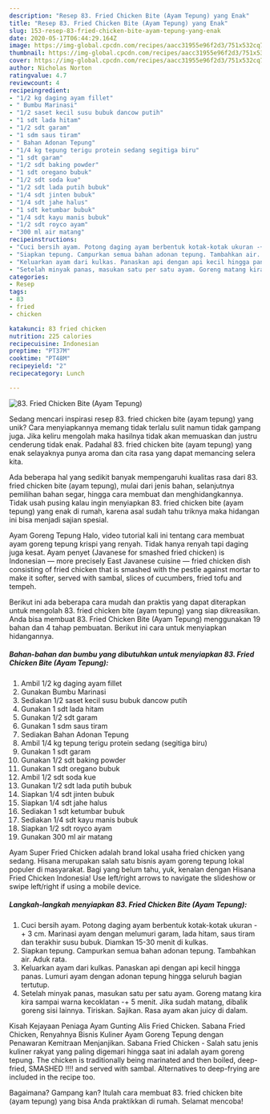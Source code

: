 ```yaml
---
description: "Resep 83. Fried Chicken Bite (Ayam Tepung) yang Enak"
title: "Resep 83. Fried Chicken Bite (Ayam Tepung) yang Enak"
slug: 153-resep-83-fried-chicken-bite-ayam-tepung-yang-enak
date: 2020-05-17T06:44:29.164Z
image: https://img-global.cpcdn.com/recipes/aacc31955e96f2d3/751x532cq70/83-fried-chicken-bite-ayam-tepung-foto-resep-utama.jpg
thumbnail: https://img-global.cpcdn.com/recipes/aacc31955e96f2d3/751x532cq70/83-fried-chicken-bite-ayam-tepung-foto-resep-utama.jpg
cover: https://img-global.cpcdn.com/recipes/aacc31955e96f2d3/751x532cq70/83-fried-chicken-bite-ayam-tepung-foto-resep-utama.jpg
author: Nicholas Norton
ratingvalue: 4.7
reviewcount: 4
recipeingredient:
- "1/2 kg daging ayam fillet"
- " Bumbu Marinasi"
- "1/2 saset kecil susu bubuk dancow putih"
- "1 sdt lada hitam"
- "1/2 sdt garam"
- "1 sdm saus tiram"
- " Bahan Adonan Tepung"
- "1/4 kg tepung terigu protein sedang segitiga biru"
- "1 sdt garam"
- "1/2 sdt baking powder"
- "1 sdt oregano bubuk"
- "1/2 sdt soda kue"
- "1/2 sdt lada putih bubuk"
- "1/4 sdt jinten bubuk"
- "1/4 sdt jahe halus"
- "1 sdt ketumbar bubuk"
- "1/4 sdt kayu manis bubuk"
- "1/2 sdt royco ayam"
- "300 ml air matang"
recipeinstructions:
- "Cuci bersih ayam. Potong daging ayam berbentuk kotak-kotak ukuran -+ 3 cm. Marinasi ayam dengan melumuri garam, lada hitam, saus tiram dan terakhir susu bubuk. Diamkan 15-30 menit di kulkas."
- "Siapkan tepung. Campurkan semua bahan adonan tepung. Tambahkan air. Aduk rata."
- "Keluarkan ayam dari kulkas. Panaskan api dengan api kecil hingga panas. Lumuri ayam dengan adonan tepung hingga seluruh bagian tertutup."
- "Setelah minyak panas, masukan satu per satu ayam. Goreng matang kira kira sampai warna kecoklatan -+ 5 menit. Jika sudah matang, dibalik goreng sisi lainnya. Tiriskan. Sajikan. Rasa ayam akan juicy di dalam."
categories:
- Resep
tags:
- 83
- fried
- chicken

katakunci: 83 fried chicken 
nutrition: 225 calories
recipecuisine: Indonesian
preptime: "PT37M"
cooktime: "PT48M"
recipeyield: "2"
recipecategory: Lunch

---
```



![83. Fried Chicken Bite (Ayam Tepung)](https://img-global.cpcdn.com/recipes/aacc31955e96f2d3/751x532cq70/83-fried-chicken-bite-ayam-tepung-foto-resep-utama.jpg)

Sedang mencari inspirasi resep 83. fried chicken bite (ayam tepung) yang unik? Cara menyiapkannya memang tidak terlalu sulit namun tidak gampang juga. Jika keliru mengolah maka hasilnya tidak akan memuaskan dan justru cenderung tidak enak. Padahal 83. fried chicken bite (ayam tepung) yang enak selayaknya punya aroma dan cita rasa yang dapat memancing selera kita.

Ada beberapa hal yang sedikit banyak mempengaruhi kualitas rasa dari 83. fried chicken bite (ayam tepung), mulai dari jenis bahan, selanjutnya pemilihan bahan segar, hingga cara membuat dan menghidangkannya. Tidak usah pusing kalau ingin menyiapkan 83. fried chicken bite (ayam tepung) yang enak di rumah, karena asal sudah tahu triknya maka hidangan ini bisa menjadi sajian spesial.

Ayam Goreng Tepung Halo, video tutorial kali ini tentang cara membuat ayam goreng tepung krispi yang renyah. Tidak hanya renyah tapi daging juga kesat. Ayam penyet (Javanese for smashed fried chicken) is Indonesian — more precisely East Javanese cuisine — fried chicken dish consisting of fried chicken that is smashed with the pestle against mortar to make it softer, served with sambal, slices of cucumbers, fried tofu and tempeh.


Berikut ini ada beberapa cara mudah dan praktis yang dapat diterapkan untuk mengolah 83. fried chicken bite (ayam tepung) yang siap dikreasikan. Anda bisa membuat 83. Fried Chicken Bite (Ayam Tepung) menggunakan 19 bahan dan 4 tahap pembuatan. Berikut ini cara untuk menyiapkan hidangannya.

<!--inarticleads1-->

##### Bahan-bahan dan bumbu yang dibutuhkan untuk menyiapkan 83. Fried Chicken Bite (Ayam Tepung):

1. Ambil 1/2 kg daging ayam fillet
1. Gunakan  Bumbu Marinasi
1. Sediakan 1/2 saset kecil susu bubuk dancow putih
1. Gunakan 1 sdt lada hitam
1. Gunakan 1/2 sdt garam
1. Gunakan 1 sdm saus tiram
1. Sediakan  Bahan Adonan Tepung
1. Ambil 1/4 kg tepung terigu protein sedang (segitiga biru)
1. Gunakan 1 sdt garam
1. Gunakan 1/2 sdt baking powder
1. Gunakan 1 sdt oregano bubuk
1. Ambil 1/2 sdt soda kue
1. Gunakan 1/2 sdt lada putih bubuk
1. Siapkan 1/4 sdt jinten bubuk
1. Siapkan 1/4 sdt jahe halus
1. Sediakan 1 sdt ketumbar bubuk
1. Sediakan 1/4 sdt kayu manis bubuk
1. Siapkan 1/2 sdt royco ayam
1. Gunakan 300 ml air matang


Ayam Super Fried Chicken adalah brand lokal usaha fried chicken yang sedang. Hisana merupakan salah satu bisnis ayam goreng tepung lokal populer di masyarakat. Bagi yang belum tahu, yuk, kenalan dengan Hisana Fried Chicken Indonesia! Use left/right arrows to navigate the slideshow or swipe left/right if using a mobile device. 

<!--inarticleads2-->

##### Langkah-langkah menyiapkan 83. Fried Chicken Bite (Ayam Tepung):

1. Cuci bersih ayam. Potong daging ayam berbentuk kotak-kotak ukuran -+ 3 cm. Marinasi ayam dengan melumuri garam, lada hitam, saus tiram dan terakhir susu bubuk. Diamkan 15-30 menit di kulkas.
1. Siapkan tepung. Campurkan semua bahan adonan tepung. Tambahkan air. Aduk rata.
1. Keluarkan ayam dari kulkas. Panaskan api dengan api kecil hingga panas. Lumuri ayam dengan adonan tepung hingga seluruh bagian tertutup.
1. Setelah minyak panas, masukan satu per satu ayam. Goreng matang kira kira sampai warna kecoklatan -+ 5 menit. Jika sudah matang, dibalik goreng sisi lainnya. Tiriskan. Sajikan. Rasa ayam akan juicy di dalam.


Kisah Kejayaan Peniaga Ayam Gunting Alis Fried Chicken. Sabana Fried Chicken, Renyahnya Bisnis Kuliner Ayam Goreng Tepung dengan Penawaran Kemitraan Menjanjikan. Sabana Fried Chicken - Salah satu jenis kuliner rakyat yang paling digemari hingga saat ini adalah ayam goreng tepung. The chicken is traditionally being marinated and then boiled, deep-fried, SMASHED !!!! and served with sambal. Alternatives to deep-frying are included in the recipe too. 

Bagaimana? Gampang kan? Itulah cara membuat 83. fried chicken bite (ayam tepung) yang bisa Anda praktikkan di rumah. Selamat mencoba!

